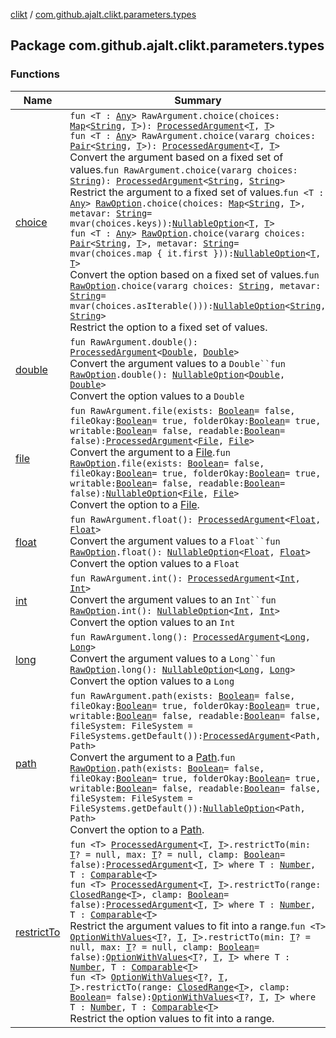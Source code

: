 [clikt](../index.md) / [com.github.ajalt.clikt.parameters.types](./index.md)

## Package com.github.ajalt.clikt.parameters.types

### Functions

| Name | Summary |
|---|---|
| [choice](choice.md) | `fun <T : `[`Any`](https://kotlinlang.org/api/latest/jvm/stdlib/kotlin/-any/index.html)`> RawArgument.choice(choices: `[`Map`](https://kotlinlang.org/api/latest/jvm/stdlib/kotlin.collections/-map/index.html)`<`[`String`](https://kotlinlang.org/api/latest/jvm/stdlib/kotlin/-string/index.html)`, `[`T`](choice.md#T)`>): `[`ProcessedArgument`](../com.github.ajalt.clikt.parameters.arguments/-processed-argument/index.md)`<`[`T`](choice.md#T)`, `[`T`](choice.md#T)`>`<br>`fun <T : `[`Any`](https://kotlinlang.org/api/latest/jvm/stdlib/kotlin/-any/index.html)`> RawArgument.choice(vararg choices: `[`Pair`](https://kotlinlang.org/api/latest/jvm/stdlib/kotlin/-pair/index.html)`<`[`String`](https://kotlinlang.org/api/latest/jvm/stdlib/kotlin/-string/index.html)`, `[`T`](choice.md#T)`>): `[`ProcessedArgument`](../com.github.ajalt.clikt.parameters.arguments/-processed-argument/index.md)`<`[`T`](choice.md#T)`, `[`T`](choice.md#T)`>`<br>Convert the argument based on a fixed set of values.`fun RawArgument.choice(vararg choices: `[`String`](https://kotlinlang.org/api/latest/jvm/stdlib/kotlin/-string/index.html)`): `[`ProcessedArgument`](../com.github.ajalt.clikt.parameters.arguments/-processed-argument/index.md)`<`[`String`](https://kotlinlang.org/api/latest/jvm/stdlib/kotlin/-string/index.html)`, `[`String`](https://kotlinlang.org/api/latest/jvm/stdlib/kotlin/-string/index.html)`>`<br>Restrict the argument to a fixed set of values.`fun <T : `[`Any`](https://kotlinlang.org/api/latest/jvm/stdlib/kotlin/-any/index.html)`> `[`RawOption`](../com.github.ajalt.clikt.parameters.options/-raw-option.md)`.choice(choices: `[`Map`](https://kotlinlang.org/api/latest/jvm/stdlib/kotlin.collections/-map/index.html)`<`[`String`](https://kotlinlang.org/api/latest/jvm/stdlib/kotlin/-string/index.html)`, `[`T`](choice.md#T)`>, metavar: `[`String`](https://kotlinlang.org/api/latest/jvm/stdlib/kotlin/-string/index.html)` = mvar(choices.keys)): `[`NullableOption`](../com.github.ajalt.clikt.parameters.options/-nullable-option.md)`<`[`T`](choice.md#T)`, `[`T`](choice.md#T)`>`<br>`fun <T : `[`Any`](https://kotlinlang.org/api/latest/jvm/stdlib/kotlin/-any/index.html)`> `[`RawOption`](../com.github.ajalt.clikt.parameters.options/-raw-option.md)`.choice(vararg choices: `[`Pair`](https://kotlinlang.org/api/latest/jvm/stdlib/kotlin/-pair/index.html)`<`[`String`](https://kotlinlang.org/api/latest/jvm/stdlib/kotlin/-string/index.html)`, `[`T`](choice.md#T)`>, metavar: `[`String`](https://kotlinlang.org/api/latest/jvm/stdlib/kotlin/-string/index.html)` = mvar(choices.map { it.first })): `[`NullableOption`](../com.github.ajalt.clikt.parameters.options/-nullable-option.md)`<`[`T`](choice.md#T)`, `[`T`](choice.md#T)`>`<br>Convert the option based on a fixed set of values.`fun `[`RawOption`](../com.github.ajalt.clikt.parameters.options/-raw-option.md)`.choice(vararg choices: `[`String`](https://kotlinlang.org/api/latest/jvm/stdlib/kotlin/-string/index.html)`, metavar: `[`String`](https://kotlinlang.org/api/latest/jvm/stdlib/kotlin/-string/index.html)` = mvar(choices.asIterable())): `[`NullableOption`](../com.github.ajalt.clikt.parameters.options/-nullable-option.md)`<`[`String`](https://kotlinlang.org/api/latest/jvm/stdlib/kotlin/-string/index.html)`, `[`String`](https://kotlinlang.org/api/latest/jvm/stdlib/kotlin/-string/index.html)`>`<br>Restrict the option to a fixed set of values. |
| [double](double.md) | `fun RawArgument.double(): `[`ProcessedArgument`](../com.github.ajalt.clikt.parameters.arguments/-processed-argument/index.md)`<`[`Double`](https://kotlinlang.org/api/latest/jvm/stdlib/kotlin/-double/index.html)`, `[`Double`](https://kotlinlang.org/api/latest/jvm/stdlib/kotlin/-double/index.html)`>`<br>Convert the argument values to a `Double``fun `[`RawOption`](../com.github.ajalt.clikt.parameters.options/-raw-option.md)`.double(): `[`NullableOption`](../com.github.ajalt.clikt.parameters.options/-nullable-option.md)`<`[`Double`](https://kotlinlang.org/api/latest/jvm/stdlib/kotlin/-double/index.html)`, `[`Double`](https://kotlinlang.org/api/latest/jvm/stdlib/kotlin/-double/index.html)`>`<br>Convert the option values to a `Double` |
| [file](file.md) | `fun RawArgument.file(exists: `[`Boolean`](https://kotlinlang.org/api/latest/jvm/stdlib/kotlin/-boolean/index.html)` = false, fileOkay: `[`Boolean`](https://kotlinlang.org/api/latest/jvm/stdlib/kotlin/-boolean/index.html)` = true, folderOkay: `[`Boolean`](https://kotlinlang.org/api/latest/jvm/stdlib/kotlin/-boolean/index.html)` = true, writable: `[`Boolean`](https://kotlinlang.org/api/latest/jvm/stdlib/kotlin/-boolean/index.html)` = false, readable: `[`Boolean`](https://kotlinlang.org/api/latest/jvm/stdlib/kotlin/-boolean/index.html)` = false): `[`ProcessedArgument`](../com.github.ajalt.clikt.parameters.arguments/-processed-argument/index.md)`<`[`File`](https://docs.oracle.com/javase/6/docs/api/java/io/File.html)`, `[`File`](https://docs.oracle.com/javase/6/docs/api/java/io/File.html)`>`<br>Convert the argument to a [File](https://docs.oracle.com/javase/6/docs/api/java/io/File.html).`fun `[`RawOption`](../com.github.ajalt.clikt.parameters.options/-raw-option.md)`.file(exists: `[`Boolean`](https://kotlinlang.org/api/latest/jvm/stdlib/kotlin/-boolean/index.html)` = false, fileOkay: `[`Boolean`](https://kotlinlang.org/api/latest/jvm/stdlib/kotlin/-boolean/index.html)` = true, folderOkay: `[`Boolean`](https://kotlinlang.org/api/latest/jvm/stdlib/kotlin/-boolean/index.html)` = true, writable: `[`Boolean`](https://kotlinlang.org/api/latest/jvm/stdlib/kotlin/-boolean/index.html)` = false, readable: `[`Boolean`](https://kotlinlang.org/api/latest/jvm/stdlib/kotlin/-boolean/index.html)` = false): `[`NullableOption`](../com.github.ajalt.clikt.parameters.options/-nullable-option.md)`<`[`File`](https://docs.oracle.com/javase/6/docs/api/java/io/File.html)`, `[`File`](https://docs.oracle.com/javase/6/docs/api/java/io/File.html)`>`<br>Convert the option to a [File](https://docs.oracle.com/javase/6/docs/api/java/io/File.html). |
| [float](float.md) | `fun RawArgument.float(): `[`ProcessedArgument`](../com.github.ajalt.clikt.parameters.arguments/-processed-argument/index.md)`<`[`Float`](https://kotlinlang.org/api/latest/jvm/stdlib/kotlin/-float/index.html)`, `[`Float`](https://kotlinlang.org/api/latest/jvm/stdlib/kotlin/-float/index.html)`>`<br>Convert the argument values to a `Float``fun `[`RawOption`](../com.github.ajalt.clikt.parameters.options/-raw-option.md)`.float(): `[`NullableOption`](../com.github.ajalt.clikt.parameters.options/-nullable-option.md)`<`[`Float`](https://kotlinlang.org/api/latest/jvm/stdlib/kotlin/-float/index.html)`, `[`Float`](https://kotlinlang.org/api/latest/jvm/stdlib/kotlin/-float/index.html)`>`<br>Convert the option values to a `Float` |
| [int](int.md) | `fun RawArgument.int(): `[`ProcessedArgument`](../com.github.ajalt.clikt.parameters.arguments/-processed-argument/index.md)`<`[`Int`](https://kotlinlang.org/api/latest/jvm/stdlib/kotlin/-int/index.html)`, `[`Int`](https://kotlinlang.org/api/latest/jvm/stdlib/kotlin/-int/index.html)`>`<br>Convert the argument values to an `Int``fun `[`RawOption`](../com.github.ajalt.clikt.parameters.options/-raw-option.md)`.int(): `[`NullableOption`](../com.github.ajalt.clikt.parameters.options/-nullable-option.md)`<`[`Int`](https://kotlinlang.org/api/latest/jvm/stdlib/kotlin/-int/index.html)`, `[`Int`](https://kotlinlang.org/api/latest/jvm/stdlib/kotlin/-int/index.html)`>`<br>Convert the option values to an `Int` |
| [long](long.md) | `fun RawArgument.long(): `[`ProcessedArgument`](../com.github.ajalt.clikt.parameters.arguments/-processed-argument/index.md)`<`[`Long`](https://kotlinlang.org/api/latest/jvm/stdlib/kotlin/-long/index.html)`, `[`Long`](https://kotlinlang.org/api/latest/jvm/stdlib/kotlin/-long/index.html)`>`<br>Convert the argument values to a `Long``fun `[`RawOption`](../com.github.ajalt.clikt.parameters.options/-raw-option.md)`.long(): `[`NullableOption`](../com.github.ajalt.clikt.parameters.options/-nullable-option.md)`<`[`Long`](https://kotlinlang.org/api/latest/jvm/stdlib/kotlin/-long/index.html)`, `[`Long`](https://kotlinlang.org/api/latest/jvm/stdlib/kotlin/-long/index.html)`>`<br>Convert the option values to a `Long` |
| [path](path.md) | `fun RawArgument.path(exists: `[`Boolean`](https://kotlinlang.org/api/latest/jvm/stdlib/kotlin/-boolean/index.html)` = false, fileOkay: `[`Boolean`](https://kotlinlang.org/api/latest/jvm/stdlib/kotlin/-boolean/index.html)` = true, folderOkay: `[`Boolean`](https://kotlinlang.org/api/latest/jvm/stdlib/kotlin/-boolean/index.html)` = true, writable: `[`Boolean`](https://kotlinlang.org/api/latest/jvm/stdlib/kotlin/-boolean/index.html)` = false, readable: `[`Boolean`](https://kotlinlang.org/api/latest/jvm/stdlib/kotlin/-boolean/index.html)` = false, fileSystem: FileSystem = FileSystems.getDefault()): `[`ProcessedArgument`](../com.github.ajalt.clikt.parameters.arguments/-processed-argument/index.md)`<Path, Path>`<br>Convert the argument to a [Path](#).`fun `[`RawOption`](../com.github.ajalt.clikt.parameters.options/-raw-option.md)`.path(exists: `[`Boolean`](https://kotlinlang.org/api/latest/jvm/stdlib/kotlin/-boolean/index.html)` = false, fileOkay: `[`Boolean`](https://kotlinlang.org/api/latest/jvm/stdlib/kotlin/-boolean/index.html)` = true, folderOkay: `[`Boolean`](https://kotlinlang.org/api/latest/jvm/stdlib/kotlin/-boolean/index.html)` = true, writable: `[`Boolean`](https://kotlinlang.org/api/latest/jvm/stdlib/kotlin/-boolean/index.html)` = false, readable: `[`Boolean`](https://kotlinlang.org/api/latest/jvm/stdlib/kotlin/-boolean/index.html)` = false, fileSystem: FileSystem = FileSystems.getDefault()): `[`NullableOption`](../com.github.ajalt.clikt.parameters.options/-nullable-option.md)`<Path, Path>`<br>Convert the option to a [Path](#). |
| [restrictTo](restrict-to.md) | `fun <T> `[`ProcessedArgument`](../com.github.ajalt.clikt.parameters.arguments/-processed-argument/index.md)`<`[`T`](restrict-to.md#T)`, `[`T`](restrict-to.md#T)`>.restrictTo(min: `[`T`](restrict-to.md#T)`? = null, max: `[`T`](restrict-to.md#T)`? = null, clamp: `[`Boolean`](https://kotlinlang.org/api/latest/jvm/stdlib/kotlin/-boolean/index.html)` = false): `[`ProcessedArgument`](../com.github.ajalt.clikt.parameters.arguments/-processed-argument/index.md)`<`[`T`](restrict-to.md#T)`, `[`T`](restrict-to.md#T)`> where T : `[`Number`](https://kotlinlang.org/api/latest/jvm/stdlib/kotlin/-number/index.html)`, T : `[`Comparable`](https://kotlinlang.org/api/latest/jvm/stdlib/kotlin/-comparable/index.html)`<`[`T`](restrict-to.md#T)`>`<br>`fun <T> `[`ProcessedArgument`](../com.github.ajalt.clikt.parameters.arguments/-processed-argument/index.md)`<`[`T`](restrict-to.md#T)`, `[`T`](restrict-to.md#T)`>.restrictTo(range: `[`ClosedRange`](https://kotlinlang.org/api/latest/jvm/stdlib/kotlin.ranges/-closed-range/index.html)`<`[`T`](restrict-to.md#T)`>, clamp: `[`Boolean`](https://kotlinlang.org/api/latest/jvm/stdlib/kotlin/-boolean/index.html)` = false): `[`ProcessedArgument`](../com.github.ajalt.clikt.parameters.arguments/-processed-argument/index.md)`<`[`T`](restrict-to.md#T)`, `[`T`](restrict-to.md#T)`> where T : `[`Number`](https://kotlinlang.org/api/latest/jvm/stdlib/kotlin/-number/index.html)`, T : `[`Comparable`](https://kotlinlang.org/api/latest/jvm/stdlib/kotlin/-comparable/index.html)`<`[`T`](restrict-to.md#T)`>`<br>Restrict the argument values to fit into a range.`fun <T> `[`OptionWithValues`](../com.github.ajalt.clikt.parameters.options/-option-with-values/index.md)`<`[`T`](restrict-to.md#T)`?, `[`T`](restrict-to.md#T)`, `[`T`](restrict-to.md#T)`>.restrictTo(min: `[`T`](restrict-to.md#T)`? = null, max: `[`T`](restrict-to.md#T)`? = null, clamp: `[`Boolean`](https://kotlinlang.org/api/latest/jvm/stdlib/kotlin/-boolean/index.html)` = false): `[`OptionWithValues`](../com.github.ajalt.clikt.parameters.options/-option-with-values/index.md)`<`[`T`](restrict-to.md#T)`?, `[`T`](restrict-to.md#T)`, `[`T`](restrict-to.md#T)`> where T : `[`Number`](https://kotlinlang.org/api/latest/jvm/stdlib/kotlin/-number/index.html)`, T : `[`Comparable`](https://kotlinlang.org/api/latest/jvm/stdlib/kotlin/-comparable/index.html)`<`[`T`](restrict-to.md#T)`>`<br>`fun <T> `[`OptionWithValues`](../com.github.ajalt.clikt.parameters.options/-option-with-values/index.md)`<`[`T`](restrict-to.md#T)`?, `[`T`](restrict-to.md#T)`, `[`T`](restrict-to.md#T)`>.restrictTo(range: `[`ClosedRange`](https://kotlinlang.org/api/latest/jvm/stdlib/kotlin.ranges/-closed-range/index.html)`<`[`T`](restrict-to.md#T)`>, clamp: `[`Boolean`](https://kotlinlang.org/api/latest/jvm/stdlib/kotlin/-boolean/index.html)` = false): `[`OptionWithValues`](../com.github.ajalt.clikt.parameters.options/-option-with-values/index.md)`<`[`T`](restrict-to.md#T)`?, `[`T`](restrict-to.md#T)`, `[`T`](restrict-to.md#T)`> where T : `[`Number`](https://kotlinlang.org/api/latest/jvm/stdlib/kotlin/-number/index.html)`, T : `[`Comparable`](https://kotlinlang.org/api/latest/jvm/stdlib/kotlin/-comparable/index.html)`<`[`T`](restrict-to.md#T)`>`<br>Restrict the option values to fit into a range. |
